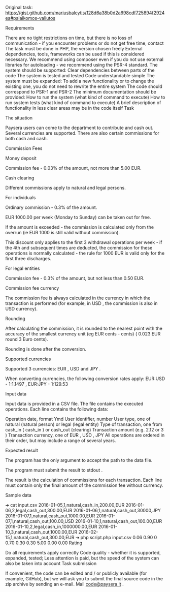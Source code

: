 Original task:
https://gist.github.com/mariusbalcytis/128d6a38b0d2a698cdf725894f2924ea#palaikomos-valiutos
 
 
 
 
 Requirements

There are no tight restrictions on time, but there is no loss of communication - if you encounter problems or do not get free time, contact
The task must be done in PHP, the version chosen freely
External dependencies, tools, frameworks can be used if this is considered necessary. We recommend using composer even if you do not use external libraries for autoloading - we recommend using the PSR-4 standard.
The system should be supported:
Clear dependencies between parts of the code
The system is tested and tested
Code understandable simple
The system must be expanded:
To add a new functionality or to change the existing one, you do not need to rewrite the entire system
The code should correspond to PSR-1 and PSR-2
The minimum documentation should be provided:
How to run the system (what kind of command to execute)
How to run system tests (what kind of command to execute)
A brief description of functionality in less clear areas may be in the code itself
 Task

 The situation

Paysera users can come to the department to contribute and cash out. Several currencies are supported. There are also certain commissions for both cash and cash.

 Commission Fees

 Money deposit

Commission fee - 0.03% of the amount, not more than 5.00 EUR.

 Cash clearing

Different commissions apply to natural and legal persons.

 For individuals

Ordinary commission - 0.3% of the amount.

EUR 1000.00 per week (Monday to Sunday) can be taken out for free.

If the amount is exceeded - the commission is calculated only from the overrun (ie EUR 1000 is still valid without commission).

This discount only applies to the first 3 withdrawal operations per week - if the 4th and subsequent times are deducted, the commission for these operations is normally calculated - the rule for 1000 EUR is valid only for the first three discharges.

 For legal entities

Commission fee - 0.3% of the amount, but not less than 0.50 EUR.

 Commission fee currency

The commission fee is always calculated in the currency in which the transaction is performed (for example, in USD , the commission is also in USD currency).

 Rounding

After calculating the commission, it is rounded to the nearest point with the accuracy of the smallest currency unit (eg EUR cents - cents) ( 0.023 EUR round 3 Euro cents).

Rounding is done after the conversion.

 Supported currencies

Supported 3 currencies: EUR , USD and JPY .

When converting currencies, the following conversion rates apply: EUR:USD - 1:1.1497 , EUR:JPY - 1:129.53

 Input data

Input data is provided in a CSV file. The file contains the executed operations. Each line contains the following data:

Operation date, format Ymd
User identifier, number
User type, one of natural (natural person) or legal (legal entity)
Type of transaction, one from cash_in ( cash_in ) or cash_out (clearing)
Transaction amount (e.g. 2.12 or 3 )
Transaction currency, one of EUR , USD , JPY
All operations are ordered in their order, but may include a range of several years.

 Expected result

The program has the only argument to accept the path to the data file.

The program must submit the result to stdout .

The result is the calculation of commissions for each transaction. Each line must contain only the final amount of the commission fee without currency.

 Sample data

 ➜ cat input.csv 2016-01-05,1,natural,cash_in,200.00,EUR 2016-01-06,2,legal,cash_out,300.00,EUR 2016-01-06,1,natural,cash_out,30000,JPY 2016-01-07,1,natural,cash_out,1000.00,EUR 2016-01-07,1,natural,cash_out,100.00,USD 2016-01-10,1,natural,cash_out,100.00,EUR 2016-01-10,2,legal,cash_in,1000000.00,EUR 2016-01-10,3,natural,cash_out,1000.00,EUR 2016-02-15,1,natural,cash_out,300.00,EUR ➜ php script.php input.csv 0.06 0.90 0 0.70 0.30 0.30 5.00 0.00 0.00 
 Rating

Do all requirements apply correctly
Code quality - whether it is supported, expanded, tested; Less attention is paid, but the speed of the system can also be taken into account
 Task submission

If convenient, the code can be edited and / or publicly available (for example, GitHub), but we will ask you to submit the final source code in the zip archive by sending an e-mail. Mail code@paysera.lt .
